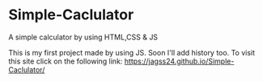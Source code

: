 # Simple-Caclulator
A simple calculator by using HTML,CSS & JS

This is my first project made by using JS. Soon I'll add history too. 
To visit this site click on the following link:
https://jagss24.github.io/Simple-Caclulator/
